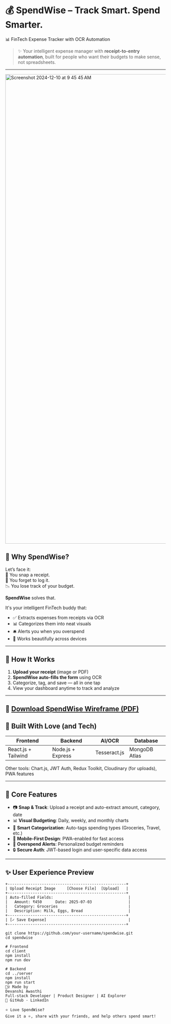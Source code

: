 # 💰 SpendWise – Track Smart. Spend Smarter.
📊 FinTech Expense Tracker with OCR Automation
> ✨ Your intelligent expense manager with **receipt-to-entry automation**, built for people who want their budgets to make sense, not spreadsheets.

---

<img width="1470" alt="Screenshot 2024-12-10 at 9 45 45 AM" src="https://github.com/user-attachments/assets/1bc50b85-b421-4122-8ba4-ae68b2b61432">


## 🌟 Why SpendWise?

Let’s face it:  
📸 You snap a receipt.  
🧮 You forget to log it.  
📉 You lose track of your budget.

**SpendWise** solves that.

It's your intelligent FinTech buddy that:
- ✅ Extracts expenses from receipts via OCR
- 📊 Categorizes them into neat visuals
- 🛎️ Alerts you when you overspend
- 📱 Works beautifully across devices

---

## 🔧 How It Works

1. **Upload your receipt** (image or PDF)  
2. **SpendWise auto-fills the form** using OCR  
3. Categorize, tag, and save — all in one tap  
4. View your dashboard anytime to track and analyze  

---
📄 [Download SpendWise Wireframe (PDF)](./assets/SpendWise_Figma_Wireframe.pdf)
---
## 🧠 Built With Love (and Tech)

| Frontend  | Backend | AI/OCR | Database |
|-----------|---------|--------|----------|
| React.js + Tailwind | Node.js + Express | Tesseract.js | MongoDB Atlas |

Other tools: Chart.js, JWT Auth, Redux Toolkit, Cloudinary (for uploads), PWA features

---

## 🎯 Core Features

- 📷 **Snap & Track**: Upload a receipt and auto-extract amount, category, date  
- 📊 **Visual Budgeting**: Daily, weekly, and monthly charts  
- 📂 **Smart Categorization**: Auto-tags spending types (Groceries, Travel, etc.)  
- 📱 **Mobile-First Design**: PWA-enabled for fast access  
- 🔔 **Overspend Alerts**: Personalized budget reminders  
- 🔒 **Secure Auth**: JWT-based login and user-specific data access

---

## ✨ User Experience Preview

```plaintext
+----------------------------------------------------+
| Upload Receipt Image     [Choose File]  [Upload]   |
+----------------------------------------------------+
| Auto-filled Fields:                                 |
|   Amount: ₹450      Date: 2025-07-03                |
|   Category: Groceries                               |
|   Description: Milk, Eggs, Bread                    |
+----------------------------------------------------+
| [✓ Save Expense]                                    |
+----------------------------------------------------+

git clone https://github.com/your-username/spendwise.git
cd spendwise

# Frontend
cd client
npm install
npm run dev

# Backend
cd ../server
npm install
npm run start
🙋‍♀️ Made by
Devanshi Awasthi
Full-stack Developer | Product Designer | AI Explorer
🔗 GitHub · LinkedIn

⭐ Love SpendWise?
Give it a ⭐, share with your friends, and help others spend smart!


